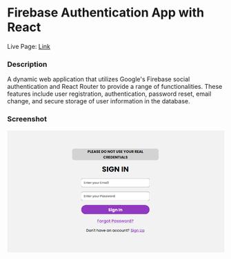 # Firebase Authentication App with React

Live Page: [Link](https://firebase-auth-react-app.vercel.app/)

### Description

A dynamic web application that utilizes Google's Firebase social authentication and React Router to provide a range of functionalities. These features include user registration, authentication, password reset, email change, and secure storage of user information in the database.

### Screenshot

![](./Screenshot.png)
